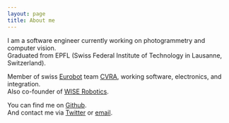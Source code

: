 ```yaml
---
layout: page
title: About me
---
```


I am a software engineer currently working on photogrammetry and computer vision.<br>
Graduated from EPFL (Swiss Federal Institute of Technology in Lausanne, Switzerland).

Member of swiss [Eurobot](http://www.eurobot.org/) team [CVRA](http://cvra.ch), working software, electronics, and integration.<br>
Also co-founder of [WISE Robotics](http://wise-robotics.com).

You can find me on [Github](https://github.com/syrianspock).<br>
And contact me via [Twitter](https://twitter.com/syrianspock) or <a href="mailto:<syrianspock@gmail.com>">email</a>.
